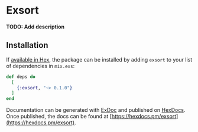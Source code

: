 # Exsort

**TODO: Add description**

## Installation

If [available in Hex](https://hex.pm/docs/publish), the package can be installed
by adding `exsort` to your list of dependencies in `mix.exs`:

```elixir
def deps do
  [
    {:exsort, "~> 0.1.0"}
  ]
end
```

Documentation can be generated with [ExDoc](https://github.com/elixir-lang/ex_doc)
and published on [HexDocs](https://hexdocs.pm). Once published, the docs can
be found at [https://hexdocs.pm/exsort](https://hexdocs.pm/exsort).

